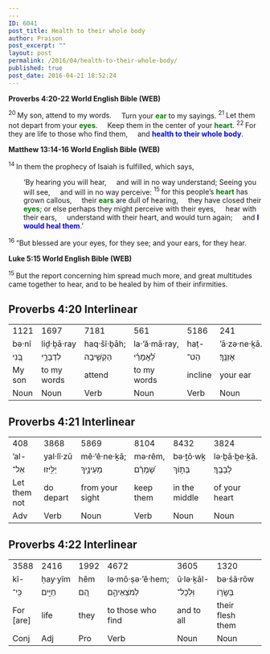 ```yaml
---
---
ID: 6041
post_title: Health to their whole body
author: Praison
post_excerpt: ""
layout: post
permalink: /2016/04/health-to-their-whole-body/
published: true
post_date: 2016-04-21 18:52:24
---
```

<strong><span class="passage-display-bcv">Proverbs 4:20-22
</span><span class="passage-display-version">World English Bible (WEB)</span></strong>
<div class="poetry top-1">
<p class="line"><span id="en-WEB-16511" class="text Prov-4-20"><sup class="versenum">20 </sup>My son, attend to my words.</span>
<span class="indent-1"><span class="indent-1-breaks">    </span><span class="text Prov-4-20">Turn your <span style="color: #008000;"><strong>ear</strong> </span>to my sayings.</span></span>
<span id="en-WEB-16512" class="text Prov-4-21"><sup class="versenum">21 </sup>Let them not depart from your <span style="color: #008000;"><strong>eyes</strong></span>.</span>
<span class="indent-1"><span class="indent-1-breaks">    </span><span class="text Prov-4-21">Keep them in the center of your <span style="color: #008000;"><strong>heart</strong></span>.</span></span>
<span id="en-WEB-16513" class="text Prov-4-22"><sup class="versenum">22 </sup>For they are life to those who find them,</span>
<span class="indent-1"><span class="indent-1-breaks">    </span><span class="text Prov-4-22">and <span style="color: #0000ff;"><strong>health to their whole body</strong></span>.</span></span></p>

</div>
<strong><span class="passage-display-bcv">Matthew 13:14-16
</span><span class="passage-display-version">World English Bible (WEB)</span></strong>

<span id="en-WEB-23554" class="text Matt-13-14"><sup class="versenum">14 </sup><span class="woj">In them the prophecy of Isaiah is fulfilled, which says,</span></span>
<div class="poetry">
<p class="line" style="padding-left: 30px;"><span class="text Matt-13-14"><span class="woj">‘By hearing you will hear,</span></span>
<span class="indent-1"><span class="indent-1-breaks">    </span><span class="text Matt-13-14"><span class="woj">and will in no way understand;</span></span></span>
<span class="text Matt-13-14"><span class="woj">Seeing you will see,</span></span>
<span class="indent-1"><span class="indent-1-breaks">    </span><span class="text Matt-13-14"><span class="woj">and will in no way perceive:</span></span></span>
<span id="en-WEB-23555" class="text Matt-13-15"><sup class="versenum">15 </sup><span class="woj">for this people’s <span style="color: #008000;"><strong>heart</strong> </span>has grown callous,</span></span>
<span class="indent-1"><span class="indent-1-breaks">    </span><span class="text Matt-13-15"><span class="woj">their <span style="color: #008000;"><strong>ears</strong> </span>are dull of hearing,</span></span></span>
<span class="indent-1"><span class="indent-1-breaks">    </span><span class="text Matt-13-15"><span class="woj">they have closed their <span style="color: #008000;"><strong>eyes</strong></span>;</span></span></span>
<span class="text Matt-13-15"><span class="woj">or else perhaps they might perceive with their eyes,</span></span>
<span class="indent-1"><span class="indent-1-breaks">    </span><span class="text Matt-13-15"><span class="woj">hear with their ears,</span></span></span>
<span class="indent-1"><span class="indent-1-breaks">    </span><span class="text Matt-13-15"><span class="woj">understand with their heart,</span></span></span>
<span class="text Matt-13-15"><span class="woj">and would turn again;</span></span>
<span class="indent-1"><span class="indent-1-breaks">    </span><span class="text Matt-13-15"><span class="woj">and <span style="color: #0000ff;"><strong>I would heal them</strong></span>.’</span></span></span></p>

</div>
<span id="en-WEB-23556" class="text Matt-13-16"><sup class="versenum">16 </sup><span class="woj">“But blessed are your eyes, for they see; and your ears, for they hear.</span></span>

<strong><span class="passage-display-bcv">Luke 5:15
</span><span class="passage-display-version">World English Bible (WEB)</span></strong>

<span id="en-WEB-25123" class="text Luke-5-15"><sup class="versenum">15 </sup>But the report concerning him spread much more, and great multitudes came together to hear, and to be healed by him of their infirmities.</span>
<h2><strong>Proverbs 4:20 Interlinear</strong></h2>
<table width="410">
<tbody>
<tr>
<td width="90">1121</td>
<td width="64">1697</td>
<td width="64">7181</td>
<td width="64">561</td>
<td width="64">5186</td>
<td width="64">241</td>
</tr>
<tr>
<td>bə·nî</td>
<td>liḏ·ḇā·ray</td>
<td>haq·šî·ḇāh;</td>
<td>la·’ă·mā·ray,</td>
<td>haṭ-</td>
<td>’ā·zə·ne·ḵā.</td>
</tr>
<tr>
<td>בְּ֭נִי</td>
<td>לִדְבָרַ֣י</td>
<td>הַקְשִׁ֑יבָה</td>
<td>לַ֝אֲמָרַ֗י</td>
<td>הַט־</td>
<td>אָזְנֶֽךָ׃</td>
</tr>
<tr>
<td>My son</td>
<td>to my words</td>
<td>attend</td>
<td>to my words</td>
<td>incline</td>
<td>your ear</td>
</tr>
<tr>
<td>Noun</td>
<td>Noun</td>
<td>Verb</td>
<td>Noun</td>
<td>Verb</td>
<td>Noun</td>
</tr>
</tbody>
</table>
<h2><strong>Proverbs 4:21 Interlinear</strong></h2>
<table width="410">
<tbody>
<tr>
<td width="90">408</td>
<td width="64">3868</td>
<td width="64">5869</td>
<td width="64">8104</td>
<td width="64">8432</td>
<td width="64">3824</td>
</tr>
<tr>
<td>’al-</td>
<td>yal·lî·zū</td>
<td>mê·‘ê·ne·ḵā;</td>
<td>mə·rêm,</td>
<td>bə·ṯō·wḵ</td>
<td>lə·ḇā·ḇe·ḵā.</td>
</tr>
<tr>
<td>אַל־</td>
<td>יַלִּ֥יזוּ</td>
<td>מֵעֵינֶ֑יךָ</td>
<td>שָׁ֝מְרֵ֗ם</td>
<td>בְּת֣וֹךְ</td>
<td>לְבָבֶֽךָ׃</td>
</tr>
<tr>
<td>Let them not</td>
<td>do depart</td>
<td>from your sight</td>
<td>keep them</td>
<td>in the middle</td>
<td>of your heart</td>
</tr>
<tr>
<td>Adv</td>
<td>Verb</td>
<td>Noun</td>
<td>Verb</td>
<td>Noun</td>
<td>Noun</td>
</tr>
</tbody>
</table>
<h2><strong>Proverbs 4:22 Interlinear</strong></h2>
<table width="474">
<tbody>
<tr>
<td width="90">3588</td>
<td width="64">2416</td>
<td width="64">1992</td>
<td width="64">4672</td>
<td width="64">3605</td>
<td width="64">1320</td>
<td width="64">4832</td>
</tr>
<tr>
<td>kî-</td>
<td>ḥay·yîm</td>
<td>hêm</td>
<td>lə·mō·ṣə·’ê·hem;</td>
<td>ū·lə·ḵāl-</td>
<td>bə·śā·rōw</td>
<td>mar·pê.</td>
</tr>
<tr>
<td>כִּֽי־</td>
<td>חַיִּ֣ים</td>
<td>הֵ֭ם</td>
<td>לְמֹצְאֵיהֶ֑ם</td>
<td>וּֽלְכָל־</td>
<td>בְּשָׂר֥וֹ</td>
<td>מַרְפֵּֽא׃</td>
</tr>
<tr>
<td>For [are]</td>
<td>life</td>
<td>they</td>
<td>to those who find</td>
<td>and to all</td>
<td>their flesh them</td>
<td>and health</td>
</tr>
<tr>
<td>Conj</td>
<td>Adj</td>
<td>Pro</td>
<td>Verb</td>
<td>Noun</td>
<td>Noun</td>
<td>Noun</td>
</tr>
</tbody>
</table>
<h3></h3>
<h3></h3>